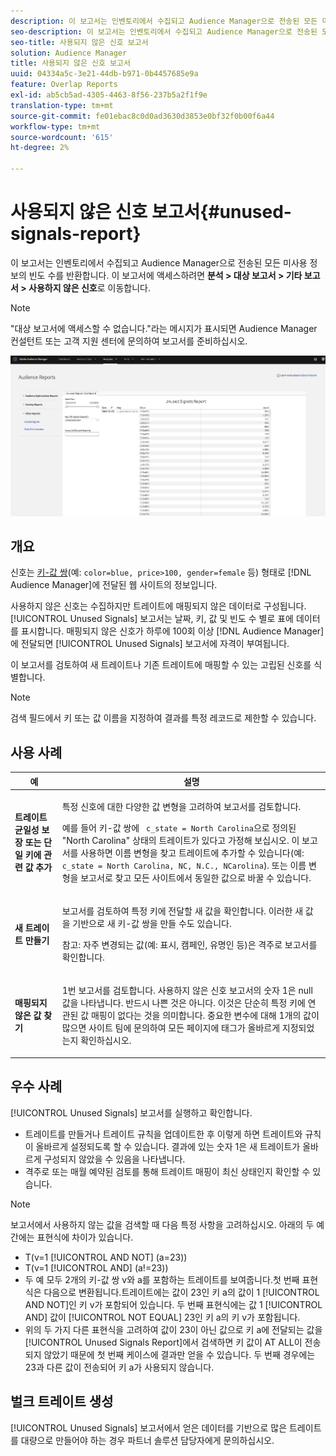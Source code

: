 ```yaml
---
description: 이 보고서는 인벤토리에서 수집되고 Audience Manager으로 전송된 모든 미사용 정보의 빈도 수를 반환합니다.
seo-description: 이 보고서는 인벤토리에서 수집되고 Audience Manager으로 전송된 모든 미사용 정보의 빈도 수를 반환합니다.
seo-title: 사용되지 않은 신호 보고서
solution: Audience Manager
title: 사용되지 않은 신호 보고서
uuid: 04334a5c-3e21-44db-b971-0b4457685e9a
feature: Overlap Reports
exl-id: ab5cb5ad-4305-4463-8f56-237b5a2f1f9e
translation-type: tm+mt
source-git-commit: fe01ebac8c0d0ad3630d3853e0bf32f0b00f6a44
workflow-type: tm+mt
source-wordcount: '615'
ht-degree: 2%

---
```


# 사용되지 않은 신호 보고서{#unused-signals-report}

이 보고서는 인벤토리에서 수집되고 Audience Manager으로 전송된 모든 미사용 정보의 빈도 수를 반환합니다. 이 보고서에 액세스하려면 **분석 > 대상 보고서 > 기타 보고서 > 사용하지 않은 신호**&#x200B;로 이동합니다.

>[!NOTE]
>
>&quot;대상 보고서에 액세스할 수 없습니다.&quot;라는 메시지가 표시되면 Audience Manager 컨설턴트 또는 고객 지원 센터에 문의하여 보고서를 준비하십시오.

![미사용 신호 보고서 스크린샷](/help/using/reporting/dynamic-reports/assets/unused-signals.png)

## 개요

신호는 [키-값 쌍](../../reference/key-value-pairs-explained.md)(예: `color=blue, price>100, gender=female` 등) 형태로 [!DNL Audience Manager]에 전달된 웹 사이트의 정보입니다.

사용하지 않은 신호는 수집하지만 트레이트에 매핑되지 않은 데이터로 구성됩니다. [!UICONTROL Unused Signals] 보고서는 날짜, 키, 값 및 빈도 수 별로 표에 데이터를 표시합니다. 매핑되지 않은 신호가 하루에 100회 이상 [!DNL Audience Manager]에 전달되면 [!UICONTROL Unused Signals] 보고서에 자격이 부여됩니다.

이 보고서를 검토하여 새 트레이트나 기존 트레이트에 매핑할 수 있는 고립된 신호를 식별합니다.

>[!NOTE]
>
>검색 필드에서 키 또는 값 이름을 지정하여 결과를 특정 레코드로 제한할 수 있습니다.

## 사용 사례

<table id="table_E5EE0EC078E14EF4B197243488517A2D"> 
 <thead> 
  <tr> 
   <th colname="col1" class="entry"> 예 </th> 
   <th colname="col2" class="entry"> 설명 </th> 
  </tr> 
 </thead>
 <tbody> 
  <tr> 
   <td colname="col1"> <p><b>트레이트 균일성 보장 또는 단일 키에 관련 값 추가</b> </p> </td> 
   <td colname="col2"> <p>특정 신호에 대한 다양한 값 변형을 고려하여 보고서를 검토합니다. </p> <p>예를 들어 키-값 쌍에 <code> c_state = North Carolina</code>으로 정의된 "North Carolina" 상태의 트레이트가 있다고 가정해 보십시오. 이 보고서를 사용하면 이름 변형을 찾고 트레이트에 추가할 수 있습니다(예: <code> c_state = North Carolina, NC, N.C., NCarolina</code>). 또는 이름 변형을 보고서로 찾고 모든 사이트에서 동일한 값으로 바꿀 수 있습니다. </p> <p> </p> </td> 
  </tr> 
  <tr> 
   <td colname="col1"> <p><b>새 트레이트 만들기</b> </p> </td> 
   <td colname="col2"> <p>보고서를 검토하여 특정 키에 전달할 새 값을 확인합니다. 이러한 새 값을 기반으로 새 키-값 쌍을 만들 수도 있습니다. </p> <p> <p>참고: 자주 변경되는 값(예: 표시, 캠페인, 유명인 등)은 격주로 보고서를 확인합니다. </p> </p> </td> 
  </tr> 
  <tr> 
   <td colname="col1"> <p><b>매핑되지 않은 값 찾기</b> </p> </td> 
   <td colname="col2"> <p>1번 보고서를 검토합니다. <span class="wintitle"> 사용하지 않은 신호</span> 보고서의 숫자 1은 null 값을 나타냅니다. 반드시 나쁜 것은 아니다. 이것은 단순히 특정 키에 연관된 값 매핑이 없다는 것을 의미합니다. 중요한 변수에 대해 1개의 값이 많으면 사이트 팀에 문의하여 모든 페이지에 태그가 올바르게 지정되었는지 확인하십시오. </p> </td> 
  </tr> 
 </tbody> 
</table>

## 우수 사례

[!UICONTROL Unused Signals] 보고서를 실행하고 확인합니다.

* 트레이트를 만들거나 트레이트 규칙을 업데이트한 후 이렇게 하면 트레이트와 규칙이 올바르게 설정되도록 할 수 있습니다. 결과에 있는 숫자 1은 새 트레이트가 올바르게 구성되지 않았을 수 있음을 나타냅니다.
* 격주로 또는 매월 예약된 검토를 통해 트레이트 매핑이 최신 상태인지 확인할 수 있습니다.

>[!NOTE]
>
>보고서에서 사용하지 않는 값을 검색할 때 다음 특정 사항을 고려하십시오. 아래의 두 예 간에는 표현식에 차이가 있습니다.

* T(v=1 [!UICONTROL AND NOT] (a=23))
* T(v=1 [!UICONTROL AND] (a!=23))
* 두 예 모두 2개의 키-값 쌍 v와 a를 포함하는 트레이트를 보여줍니다.첫 번째 표현식은 다음으로 변환됩니다.트레이트에는 값이 23인 키 a의 값이 1 [!UICONTROL AND NOT]인 키 v가 포함되어 있습니다. 두 번째 표현식에는 값 1 [!UICONTROL AND] 값이 [!UICONTROL NOT EQUAL] 23인 키 a의 키 v가 포함됩니다.
* 위의 두 가지 다른 표현식을 고려하여 값이 23이 아닌 값으로 키 a에 전달되는 값을 [!UICONTROL Unused Signals Report]에서 검색하면 키 값이 AT ALL이 전송되지 않았기 때문에 첫 번째 케이스에 결과만 얻을 수 있습니다. 두 번째 경우에는 23과 다른 값이 전송되어 키 a가 사용되지 않습니다.

## 벌크 트레이트 생성

[!UICONTROL Unused Signals] 보고서에서 얻은 데이터를 기반으로 많은 트레이트를 대량으로 만들어야 하는 경우 파트너 솔루션 담당자에게 문의하십시오.
